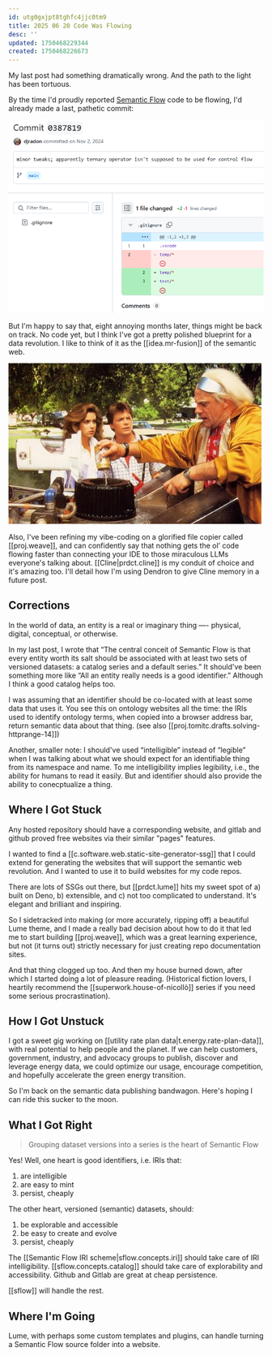 ```yaml
---
id: utg0gxjpt8tghfc4jjc0tm9
title: 2025 06 20 Code Was Flowing
desc: ''
updated: 1750468229344
created: 1750468226673
---
```


My last post had something dramatically wrong. And the path to the light has been tortuous. 

By the time I'd proudly reported [Semantic Flow](https://github.com/semantic-flow/sf-cli) code to be flowing, I'd already made a last, pathetic commit:

![](/assets/images/2025-06-19-20-17-32.png)


But I'm happy to say that, eight annoying months later, things might be back on track. No code yet, but I think I've got a pretty polished blueprint for a data revolution. I like to think of it as the [[idea.mr-fusion]] of the semantic web.

![](/assets/images/2025-06-19-20-31-31.png)

Also, I've been refining my vibe-coding on a glorified file copier called [[proj.weave]], and can confidently say that nothing gets the ol’ code flowing faster than connecting your IDE to those miraculous LLMs everyone's talking about. [[Cline|prdct.cline]] is my conduit of choice and it's amazing too. I'll detail how I'm using Dendron to give Cline memory in a future post.

## Corrections

In the world of data, an entity is a real or imaginary thing —- physical, digital, conceptual, or otherwise. 

In my last post, I wrote that “The central conceit of Semantic Flow is that every entity worth its salt should be associated with at least two sets of versioned datasets: a catalog series and a default series.” It should've been something more like “All an entity really needs is a good identifier.” Although I think a good catalog helps too.

I was assuming that an identifier should be co-located with at least some data that uses it. You see this on ontology websites all the time: the IRIs used to identify ontology terms, when copied into a browser address bar, return semantic data about that thing. (see also [[proj.tomitc.drafts.solving-httprange-14]])

Another, smaller note: I should've used “intelligible” instead of “legible” when I was talking about what we should expect for an identifiable thing from its namespace and name. To me intelligibility implies legibility, i.e., the ability for humans to read it easily. But and identifier should also provide the ability to conecptualize a thing. 

## Where I Got Stuck

Any hosted repository should have a corresponding website, and gitlab and github proved free websites via their similar "pages" features. 

I wanted to find a [[c.software.web.static-site-generator-ssg]] that I could extend for generating the websites that will support the semantic web revolution. And I wanted to use it to build websites for my code repos. 

There are lots of SSGs out there, but [[prdct.lume]] hits my sweet spot of a) built on Deno, b) extensible, and c) not too complicated to understand. It's elegant and brilliant and inspiring.

So I sidetracked into making (or more accurately, ripping off) a beautiful Lume theme, and I made a really bad decision about how to do it that led me to start building [[proj.weave]], which was a great learning experience, but not (it turns out) strictly necessary for just creating repo documentation sites.

And that thing clogged up too. And then my house burned down, after which I started doing a lot of pleasure reading. (Historical fiction lovers, I heartily recommend the [[superwork.house-of-nicollò]] series if you need some serious procrastination). 

## How I Got Unstuck

I got a sweet gig working on [[utility rate plan data|t.energy.rate-plan-data]], with real potential to help people and the planet. If we can help customers, government, industry, and advocacy groups to publish, discover and leverage energy data, we could optimize our usage, encourage competition, and hopefully accelerate the green energy transition.

So I'm back on the semantic data publishing bandwagon. Here's hoping I can ride this sucker to the moon.

## What I Got Right

> Grouping dataset versions into a series is the heart of Semantic Flow

Yes! Well, one heart is good identifiers, i.e. IRIs that:

1. are intelligible
2. are easy to mint
3. persist, cheaply

The other heart, versioned (semantic) datasets, should:

1. be explorable and accessible
2. be easy to create and evolve
4. persist, cheaply

The [[Semantic Flow IRI scheme|sflow.concepts.iri]] should take care of IRI intelligibility. [[sflow.concepts.catalog]] should take care of explorability and accessibility. Github and Gitlab are great at cheap persistence. 

[[sflow]] will handle the rest.  

## Where I'm Going

Lume, with perhaps some custom templates and plugins, can handle turning a Semantic Flow source folder into a website.


